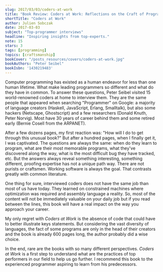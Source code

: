 ```yaml
---
slug: 2017/03/03/coders-at-work
title: "Book Review: Coders at Work: Reflections on the Craft of Programming"
shortTitle: "Coders at Work"
author: Julien Sobczak
date: 2017-03-03
subject: "Top-programmer interviews"
headline: "Inspiring insights from top-experts."
note: 15
stars: 3
tags: [programming]
topics: [craftsmanship]
bookCover: "/posts_resources/covers/coders-at-work.jpg"
bookAuthors: "Peter Seibel"
bookIsbn: '1430219483'
---
```




Computer programming has existed as a human endeavor for less than one human lifetime. What make leading programmers so different and what do they have in common. To answer these questions, Peter Seibel visited 15 world-renowned coders at home to interview them. They are the same people that appeared when searching "Programmer" on Google: a majority of language creators (Haskell, JavaScript, Erlang, Smalltalk), but also some hackers (Netscape, Ghostscript) and a few researchers (Donald Knuth, Peter Norvig). Most have 30 years of career behind them and some retired early (Bernie Cosell from the ARPANET).

After a few dozens pages, my first reaction was: "How will I do to get through this unusual book?" But after a hundred pages, when I finally get it, I was captivated. The questions are always the same: when do they learn to program, what are their most memorable programs, what they've discovered along the way, what is the most difficult bug they have tracked, etc. But the answers always reveal something interesting, something different, proofing expertise has not a unique path way. There are not purists or craftsmen. Working software is always the goal. That contrasts greatly with common literature.

One thing for sure, interviewed coders does not have the same job than most of us have today. They learned on constrained machines where optimization was required and assembly language a reality. So, most of the content will not be immediately valuable on your daily job but if you read between the lines, this book will have a real impact on the way you approach your career.

My only regret with *Coders at Work* is the absence of code that could have to better illustrate keys statements. But considering the vast diversity of languages, the fact of some programs are only in the head of their creators and the book is already 600 pages long, the author probably did a wise choice.

In the end, rare are the books with so many different perspectives. *Coders at Work* is a first step to understand what are the practices of top performers in our field to help us go further. I recommend this book to the experienced programmer aspiring to learn from his predecessors.

